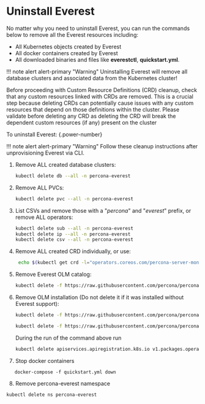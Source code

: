# Uninstall Everest

No matter why you need to uninstall Everest, you can run the commands below to remove all the Everest resources including:

- All Kubernetes objects created by Everest
- All docker containers created by Everest
- All downloaded binaries and files like **everestctl**, **quickstart.yml**.

!!! note alert alert-primary "Warning"
Uninstalling Everest will remove all database clusters and associated data from the Kubernetes cluster! 

Before proceeding with Custom Resource Definitions (CRD) cleanup, check that any custom resources linked with CRDs are removed. This is a crucial step because deleting CRDs can potentially cause issues with any custom resources that depend on those definitions within the cluster.
  Please validate before deleting any CRD as deleting the CRD will break the dependent custom resources (if any) present on the cluster

To uninstall Everest:
{.power-number}

!!! note alert alert-primary "Warning"
Follow these cleanup instructions after unprovisioning Everest via CLI.

1. Remove ALL created database clusters:

    ```sh
    kubectl delete db --all -n percona-everest
    ```
2. Remove ALL PVCs:

    ```sh
    kubectl delete pvc --all -n percona-everest
    ```


3. List CSVs and remove those with a "*percona*" and "*everest*" prefix, or remove ALL operators:

    ```sh
    kubectl delete sub --all -n percona-everest
    kubectl delete ip --all -n percona-everest
    kubectl delete csv --all -n percona-everest
    ```

4. Remove ALL created CRD individually, or use:

    ```sh
     echo $(kubectl get crd -l="operators.coreos.com/percona-server-mongodb-operator.percona-everest" --ignore-not-found=true --no-headers | awk '{print $1}' &&  kubectl get crd -l="operators.coreos.com/percona-postgresql-operator.percona-everest" --ignore-not-found=true --no-headers | awk '{print $1}' && kubectl get crd -l="operators.coreos.com/percona-xtradb-cluster-operator.percona-everest" --ignore-not-found=true --no-headers | awk '{print $1}') | xargs  kubectl delete crd
    ```

5. Remove Everest OLM catalog:

    ```sh
    kubectl delete -f https://raw.githubusercontent.com/percona/percona-everest-cli/v0.3.0/data/crds/olm/percona-dbaas-catalog.yaml
    ```

6. Remove OLM installation (Do not delete it if it was installed without Everest support):

    ```sh
    kubectl delete -f https://raw.githubusercontent.com/percona/percona-everest-cli/v0.3.0/data/crds/olm/crds.yaml
    ```

    ```sh
    kubectl delete -f https://raw.githubusercontent.com/percona/percona-everest-cli/v0.3.0/data/crds/olm/olm.yaml
    ```
   During the run of the command above run

    ```sh
    kubectl delete apiservices.apiregistration.k8s.io v1.packages.operators.coreos.com
    ```

7. Stop docker containers

  ```
     docker-compose -f quickstart.yml down
  ```

8. Remove percona-everest namespace

  ```sh
  kubectl delete ns percona-everest
  ```
